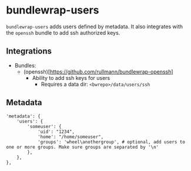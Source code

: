 # bundlewrap-users

`bundlewrap-users` adds users defined by metadata.
It also integrates with the `openssh` bundle to add ssh authorized keys.

## Integrations

* Bundles:
  * (openssh)[https://github.com/rullmann/bundlewrap-openssh]
    * Ability to add ssh keys for users
      * Requires a data dir: `<bwrepo>/data/users/ssh`

## Metadata

    'metadata': {
        'users': {
            'someuser': {
                'uid': "1234",
                'home': "/home/someuser",
                'groups': 'wheel\anothergroup', # optional, add users to one or more groups. Make sure groups are separated by '\n' 
            },
        },
    },
